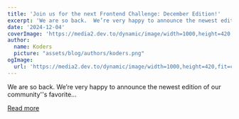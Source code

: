 ```yaml
---
title: 'Join us for the next Frontend Challenge: December Edition!'
excerpt: 'We are so back.  We’re very happy to announce the newest edition of our community''s favorite...'
date: '2024-12-04'
coverImage: 'https://media2.dev.to/dynamic/image/width=1000,height=420,fit=cover,gravity=auto,format=auto/https%3A%2F%2Fdev-to-uploads.s3.amazonaws.com%2Fuploads%2Farticles%2Fr81lisjonf6qn0vc04qe.jpg'
author:
  name: Koders
  picture: "assets/blog/authors/koders.png"
ogImage:
  url: 'https://media2.dev.to/dynamic/image/width=1000,height=420,fit=cover,gravity=auto,format=auto/https%3A%2F%2Fdev-to-uploads.s3.amazonaws.com%2Fuploads%2Farticles%2Fr81lisjonf6qn0vc04qe.jpg'
---
```


We are so back.  We’re very happy to announce the newest edition of our community''s favorite...

[Read more](https://dev.to/devteam/join-us-for-the-next-frontend-challenge-december-edition-187c)
